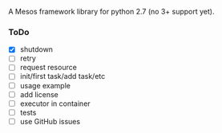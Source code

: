 A Mesos framework library for python 2.7 (no 3+ support yet).

### ToDo

 - [x] shutdown
 - [ ] retry
 - [ ] request resource
 - [ ] init/first task/add task/etc
 - [ ] usage example
 - [ ] add license
 - [ ] executor in container
 - [ ] tests
 - [ ] use GitHub issues
